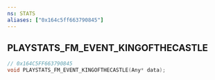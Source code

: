 ```yaml
---
ns: STATS
aliases: ["0x164c5ff663790845"]
---
```

## PLAYSTATS_FM_EVENT_KINGOFTHECASTLE

```c
// 0x164C5FF663790845
void PLAYSTATS_FM_EVENT_KINGOFTHECASTLE(Any* data);
```
